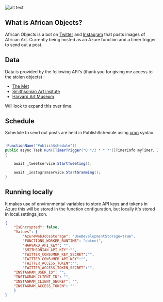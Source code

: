 
![alt text](https://user-images.githubusercontent.com/15980314/212194101-d5c7095d-017a-470b-a80a-33b2b3c71c15.jpg)

## What is African Objects?

African Objects is a bot on [Twitter](https://twitter.com/AfricanObjects/) and [Instagram](https://www.instagram.com/africanobjects/) that posts images of African Art. Currently being hosted as an Azure function and a timer trigger to send out a post.

## Data

Data is provided by the following API's (thank you for giving me access to the stolen objects) :
- [The Met](https://metmuseum.github.io/)
- [Smithsonian Art Insitute](http://edan.si.edu/openaccess/apidocs/)
- [Harvard Art Museum](https://github.com/harvardartmuseums/api-docs)

Will look to expand this over time. 

## Schedule 

Schedule to send out posts are held in PublishSchedule using [cron](https://en.wikipedia.org/wiki/Cron) syntax 

```c#

[FunctionName("PublishSchedule")]
public async Task Run([TimerTrigger("0 */3 * * *")]TimerInfo myTimer, ILogger log)
{

    await _tweetservice.StartTweeting();

    await _instagramservice.StartGramming();
}
```

## Running locally

It makes use of environmental variables to store API keys and tokens in Azure this will be stored in the function configuration, but locally it's stored in local.settings.json. 

```json
{
    "IsEncrypted": false,
    "Values": {
        "AzureWebJobsStorage": "UseDevelopmentStorage=true",
        "FUNCTIONS_WORKER_RUNTIME": "dotnet",
        "HARVARD_API_KEY": "",
        "SMITHSONIAN_API_KEY":"",
        "TWITTER_CONSUMER_KEY_SECRET":"",
        "TWITTER_CONSUMER_API_KEY":"",
        "TWITTER_ACCESS_TOKEN":"",
        "TWITTER_ACCESS_TOKEN_SECRET":"",
	"INSTAGRAM_USER_ID": "",
	"INSTAGRAM_CLIENT_ID": "",
  	"INSTAGRAM_CLIENT_SECRET": "",
	"INSTAGRAM_ACCESS_TOKEN": ""
    }
}
```


